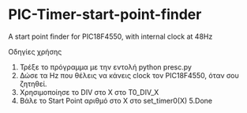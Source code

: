 # PIC-Timer-start-point-finder
A start point finder for PIC18F4550, with internal clock at 48Hz

Οδηγίες χρήσης
1. Τρέξε το πρόγραμμα με την εντολή python presc.py
2. Δώσε τα Hz που θέλεις να κάνεις clock τον PIC18F4550, όταν σου ζητηθεί.
3. Χρησιμοποίησε το DIV στο Χ στο T0_DIV_X
4. Βάλε το Start Point αριθμό στο Χ στο set_timer0(X)
5.Done
